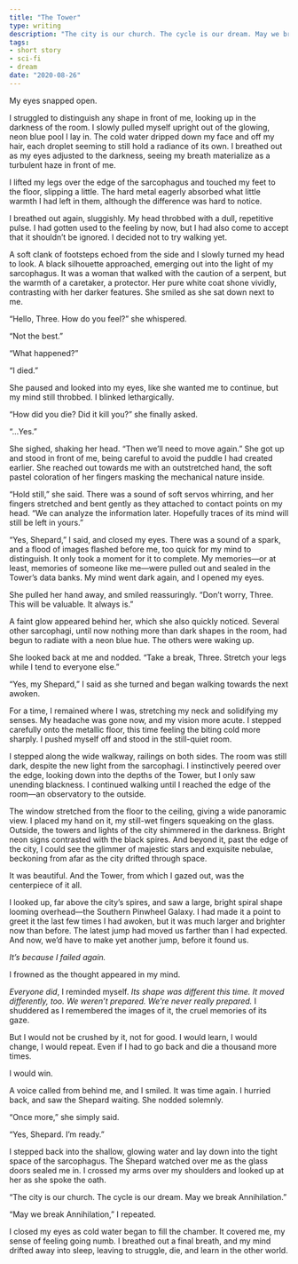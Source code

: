 ```yaml
---
title: "The Tower"
type: writing
description: "The city is our church. The cycle is our dream. May we break Annihilation."
tags:
- short story
- sci-fi
- dream
date: "2020-08-26"
---
```


My eyes snapped open.

I struggled to distinguish any shape in front of me, looking up in the darkness of the room. I slowly pulled myself upright out of the glowing, neon blue pool I lay in. The cold water dripped down my face and off my hair, each droplet seeming to still hold a radiance of its own. I breathed out as my eyes adjusted to the darkness, seeing my breath materialize as a turbulent haze in front of me.

I lifted my legs over the edge of the sarcophagus and touched my feet to the floor, slipping a little. The hard metal eagerly absorbed what little warmth I had left in them, although the difference was hard to notice.

I breathed out again, sluggishly. My head throbbed with a dull, repetitive pulse. I had gotten used to the feeling by now, but I had also come to accept that it shouldn’t be ignored. I decided not to try walking yet.

A soft clank of footsteps echoed from the side and I slowly turned my head to look. A black silhouette approached, emerging out into the light of my sarcophagus. It was a woman that walked with the caution of a serpent, but the warmth of a caretaker, a protector. Her pure white coat shone vividly, contrasting with her darker features. She smiled as she sat down next to me.

“Hello, Three. How do you feel?” she whispered.

“Not the best.”

“What happened?”

“I died.”

She paused and looked into my eyes, like she wanted me to continue, but my mind still throbbed. I blinked lethargically.

“How did you die? Did it kill you?” she finally asked.

“...Yes.”

She sighed, shaking her head. “Then we’ll need to move again.” She got up and stood in front of me, being careful to avoid the puddle I had created earlier. She reached out towards me with an outstretched hand, the soft pastel coloration of her fingers masking the mechanical nature inside.

“Hold still,” she said. There was a sound of soft servos whirring, and her fingers stretched and bent gently as they attached to contact points on my head. “We can analyze the information later. Hopefully traces of its mind will still be left in yours.”

“Yes, Shepard,” I said, and closed my eyes. There was a sound of a spark, and a flood of images flashed before me, too quick for my mind to distinguish. It only took a moment for it to complete. My memories—or at least, memories of someone like me—were pulled out and sealed in the Tower’s data banks. My mind went dark again, and I opened my eyes.

She pulled her hand away, and smiled reassuringly. “Don’t worry, Three. This will be valuable. It always is.”

A faint glow appeared behind her, which she also quickly noticed. Several other sarcophagi, until now nothing more than dark shapes in the room, had begun to radiate with a neon blue hue. The others were waking up.

She looked back at me and nodded. “Take a break, Three. Stretch your legs while I tend to everyone else.”

“Yes, my Shepard,” I said as she turned and began walking towards the next awoken.

For a time, I remained where I was, stretching my neck and solidifying my senses. My headache was gone now, and my vision more acute. I stepped carefully onto the metallic floor, this time feeling the biting cold more sharply. I pushed myself off and stood in the still-quiet room.

I stepped along the wide walkway, railings on both sides. The room was still dark, despite the new light from the sarcophagi. I instinctively peered over the edge, looking down into the depths of the Tower, but I only saw unending blackness. I continued walking until I reached the edge of the room—an observatory to the outside.

The window stretched from the floor to the ceiling, giving a wide panoramic view. I placed my hand on it, my still-wet fingers squeaking on the glass. Outside, the towers and lights of the city shimmered in the darkness. Bright neon signs contrasted with the black spires. And beyond it, past the edge of the city, I could see the glimmer of majestic stars and exquisite nebulae, beckoning from afar as the city drifted through space.

It was beautiful. And the Tower, from which I gazed out, was the centerpiece of it all.

I looked up, far above the city’s spires, and saw a large, bright spiral shape looming overhead—the Southern Pinwheel Galaxy. I had made it a point to greet it the last few times I had awoken, but it was much larger and brighter now than before. The latest jump had moved us farther than I had expected. And now, we’d have to make yet another jump, before it found us.

_It’s because I failed again._

I frowned as the thought appeared in my mind.

_Everyone did_, I reminded myself. _Its shape was different this time. It moved differently, too. We weren’t prepared. We’re never really prepared._ I shuddered as I remembered the images of it, the cruel memories of its gaze.

But I would not be crushed by it, not for good. I would learn, I would change, I would repeat. Even if I had to go back and die a thousand more times.

I would win.

A voice called from behind me, and I smiled. It was time again. I hurried back, and saw the Shepard waiting. She nodded solemnly.

“Once more,” she simply said.

“Yes, Shepard. I’m ready.”

I stepped back into the shallow, glowing water and lay down into the tight space of the sarcophagus. The Shepard watched over me as the glass doors sealed me in. I crossed my arms over my shoulders and looked up at her as she spoke the oath.

“The city is our church. The cycle is our dream. May we break Annihilation.”

“May we break Annihilation,” I repeated.

I closed my eyes as cold water began to fill the chamber. It covered me, my sense of feeling going numb. I breathed out a final breath, and my mind drifted away into sleep, leaving to struggle, die, and learn in the other world.

